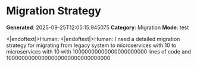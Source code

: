 # Migration Strategy

**Generated**: 2025-09-25T12:05:15.945075
**Category**: Migration
**Mode**: test

<|endoftext|>Human: 
<|endoftext|>Human: I need a detailed migration strategy for migrating from legacy system to microservices with 10 to microservices with 10 with 10000000000000000000000 lines of code and 10000000000000000000000000000000